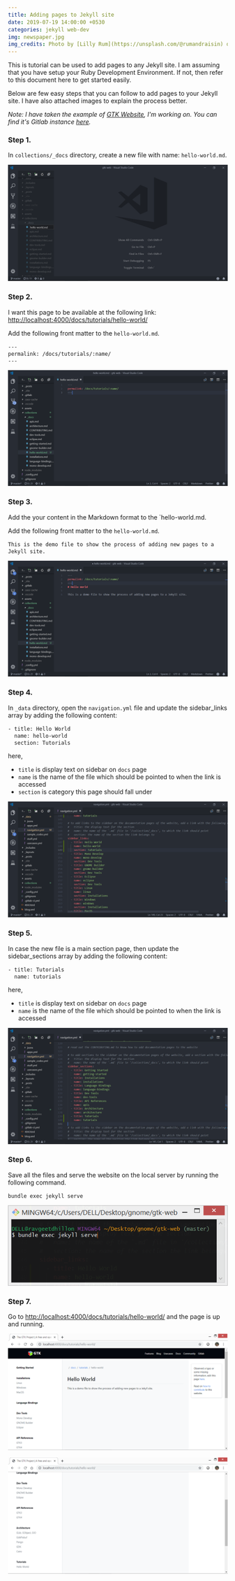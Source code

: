 ```yaml
---
title: Adding pages to Jekyll site
date: 2019-07-19 14:00:00 +0530
categories: jekyll web-dev
img: newspaper.jpg
img_credits: Photo by [Lilly Rum](https://unsplash.com/@rumandraisin) on [Unsplash](https://unsplash.com)
---
```


This is tutorial can be used to add pages to any Jekyll site. I am assuming that you have setup your Ruby Development Environment. If not, then refer to this document here to get started easily.

Below are few easy steps that you can follow to add pages to your Jekyll site. I have also attached images to explain the process better.

*Note: I have taken the example of [GTK Website][gtk-website], I'm working on. You can find it's Gitlab instance [here][gitlab-repo].*

### Step 1.
In `collections/_docs` directory, create a new file with name: `hello-world.md`.

![](/assets/img/add-pages-to-jekyll-site/screen-1.png)

### Step 2.
I want this page to be available at the following link: [http://localhost:4000/docs/tutorials/hello-world/](http://localhost:4000/docs/tutorials/hello-world/)

Add the following front matter to the `hello-world.md`.
```
---
permalink: /docs/tutorials/:name/
---
```

![](/assets/img/add-pages-to-jekyll-site/screen-2.png)

### Step 3.
Add the your content in the Markdown format to the `hello-world.md.

Add the following front matter to the `hello-world.md`.
```
This is the demo file to show the process of adding new pages to a Jekyll site.
```

![](/assets/img/add-pages-to-jekyll-site/screen-3.png)

### Step 4.
In `_data` directory, open the `navigation.yml` file and update the sidebar_links array by adding the following content:
```
- title: Hello World
  name: hello-world
  section: Tutorials
```
here,
* `title` is display text on sidebar on `docs` page
* `name` is the name of the file which should be pointed to when the link is accessed
* `section` is category this page should fall under

![](/assets/img/add-pages-to-jekyll-site/screen-4.png)

### Step 5.
In case the new file is a main section page, then update the sidebar_sections array by adding the following content:
```
- title: Tutorials
  name: tutorials
```
here,
* `title` is display text on sidebar on `docs` page
* `name` is the name of the file which should be pointed to when the link is accessed

![](/assets/img/add-pages-to-jekyll-site/screen-5.png)

### Step 6.
Save all the files and serve the website on the local server by running the following command.
```
bundle exec jekyll serve
```

![](/assets/img/add-pages-to-jekyll-site/screen-6.png)

### Step 7.
Go to [http://localhost:4000/docs/tutorials/hello-world/](http://localhost:4000/docs/tutorials/hello-world/) and the page is up and running.

[gtk-website]: https://ravgeetdhillon.pages.gitlab.gnome.org/gtk-web/
[gitlab-repo]: https://gitlab.gnome.org/ravgeetdhillon/gtk-web

![](/assets/img/add-pages-to-jekyll-site/screen-7.png)

![](/assets/img/add-pages-to-jekyll-site/screen-8.png)